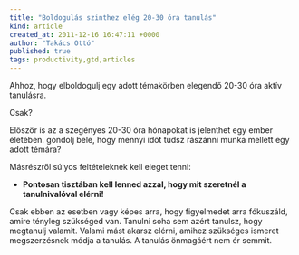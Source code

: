 ```yaml
---
title: "Boldogulás szinthez elég 20-30 óra tanulás"
kind: article
created_at: 2011-12-16 16:47:11 +0000
author: "Takács Ottó"
published: true
tags: productivity,gtd,articles
---
```

Ahhoz, hogy elboldogulj egy adott témakörben elegendő 20-30 óra aktív tanulásra.

Csak?

Először is az a szegényes 20-30 óra hónapokat is jelenthet egy ember életében. gondolj bele, hogy mennyi időt tudsz rászánni munka mellett egy adott témára?

Másrészről súlyos feltételeknek kell eleget tenni:

- __Pontosan tisztában kell lenned azzal, hogy mit szeretnél a tanulnivalóval elérni!__ 

Csak ebben az esetben vagy képes arra, hogy figyelmedet arra fókuszáld, amire tényleg szükséged van. Tanulni soha sem azért tanulsz, hogy megtanulj valamit. Valami mást akarsz elérni, amihez szükséges ismeret megszerzésnek módja a tanulás. A tanulás önmagáért nem ér semmit.

<!--break-->

<div class='old-comments'></div>